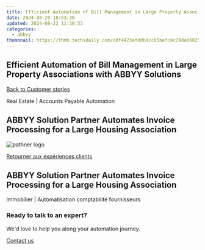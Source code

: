 ```yaml
---
title: Efficient Automation of Bill Management in Large Property Associations with ABBYY Solutions
date: 2024-08-20 18:53:30
updated: 2024-08-22 11:39:53
categories:
  - abbyy
thumbnail: https://thmb.techidaily.com/ddf4423afddb9cc05befc8c29dab68251d90672059623bcb13035bb3744866c7.png
---
```


## Efficient Automation of Bill Management in Large Property Associations with ABBYY Solutions

[Back to Customer stories](https://tools.techidaily.com/abbyy/products/)

Real Estate | Accounts Payable Automation

## ABBYY Solution Partner Automates Invoice Processing for a Large Housing Association

![pathner logo](https://content.abbyy.com/-/media/project/abbyy/abbyy/logos-white/fr/70616.png?h=40&iar=0&w=120)

[Retourner aux expériences clients](https://tools.techidaily.com/abbyy/products/)

## ABBYY Solution Partner Automates Invoice Processing for a Large Housing Association 

Immobilier | Automatisation comptabilité fournisseurs 

### Ready to talk to an expert?

We'd love to help you along your automation journey.

[Contact us](https://tools.techidaily.com/abbyy/products/)

<ins class="adsbygoogle"
     style="display:block"
     data-ad-format="autorelaxed"
     data-ad-client="ca-pub-7571918770474297"
     data-ad-slot="1223367746"></ins>



<ins class="adsbygoogle"
     style="display:block"
     data-ad-client="ca-pub-7571918770474297"
     data-ad-slot="8358498916"
     data-ad-format="auto"
     data-full-width-responsive="true"></ins>

